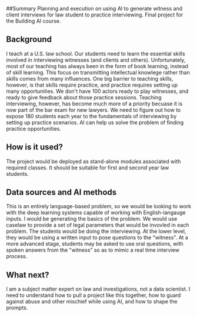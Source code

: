 ##Summary
Planning and execution on using AI to generate witness and client interviews for law student to practice interviewing.
Final project for the Building AI course.

## Background

I teach at a U.S. law school.  Our students need to learn the essential skills involved in interviewing witnesses (and clients and others).  Unfortunately, most of our teaching has always been in the form of book learning, instead of skill learning.  This focus on transmitting intellectual knowlege rather than skills comes from many influences.  One big barrier to teaching skills, however, is that skills require practice, and practice requires setting up many opportunities.  We don't have 100 actors ready to play witnesses, and ready to give feedback about those practice sessions. Teaching interviewing, however, has become much more of a priority becuase it is now part of the bar exam for new lawyers.  We need to figure out how to expose 180 students each year to the fundamentals of interviewing by setting up practice scenarios.  AI can help us solve the problem of finding practice opportunities.

## How is it used?

The project would be deployed as stand-alone modules associated with required classes.  It should be suitable for first and second year law students.

## Data sources and AI methods

This is an entirely language-based problem, so we would be looking to work with the deep learning systems capable of working with English-langauge inputs.  I would be generating the basics of the problem.  We would use caselaw to provide a set of legal parameters that would be invovled in each problem.
The students would be doing the interviewing.  At the lower level, they would be using a written input to pose questions to the "witness".  At a more advanced stage, students may be asked to use oral questions, with spoken answers from the "witness" so as to mimic a real time interview process.

## What next?

I am a subject matter expert on law and investigations, not a data scientist.  I need to understand how to pull a project like this together, how to guard against abuse and other mischief while using AI, and how to shape the prompts.
